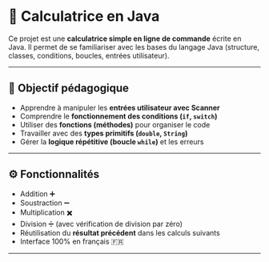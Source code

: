 # 🧮 Calculatrice en Java

Ce projet est une **calculatrice simple en ligne de commande** écrite en Java. Il permet de se familiariser avec les bases du langage Java (structure, classes, conditions, boucles, entrées utilisateur).

---

## 🎯 Objectif pédagogique

- Apprendre à manipuler les **entrées utilisateur avec Scanner**
- Comprendre le **fonctionnement des conditions (`if`, `switch`)**
- Utiliser des **fonctions (méthodes)** pour organiser le code
- Travailler avec des **types primitifs (`double`, `String`)**
- Gérer la **logique répétitive (boucle `while`)** et les erreurs

---

## ⚙️ Fonctionnalités

- Addition ➕  
- Soustraction ➖  
- Multiplication ✖️  
- Division ➗ (avec vérification de division par zéro)
- Réutilisation du **résultat précédent** dans les calculs suivants
- Interface 100% en français 🇫🇷

---
